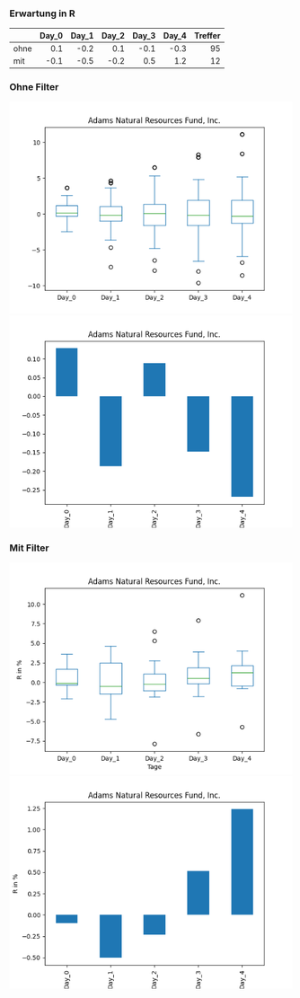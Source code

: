 ### Erwartung in R
|      |   Day_0 |   Day_1 |   Day_2 |   Day_3 |   Day_4 |   Treffer |
|:-----|--------:|--------:|--------:|--------:|--------:|----------:|
| ohne |     0.1 |    -0.2 |     0.1 |    -0.1 |    -0.3 |        95 |
| mit  |    -0.1 |    -0.5 |    -0.2 |     0.5 |     1.2 |        12 |

### Ohne Filter
![image info](./data/PEO_box_all.png)
![image info](./data/PEO_median_all.png)

### Mit Filter
![image info](./data/PEO_box_filtered.png)
![image info](./data/PEO_median_filtered.png)